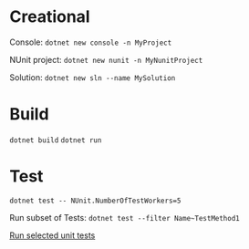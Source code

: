 
# Creational

Console: `dotnet new console -n MyProject`

NUnit project: `dotnet new nunit -n MyNunitProject`

Solution: `dotnet new sln --name MySolution`

# Build
`dotnet build`
`dotnet run`

# Test
`dotnet test -- NUnit.NumberOfTestWorkers=5`

Run subset of Tests: `dotnet test --filter Name~TestMethod1`

[Run selected unit tests
](https://docs.microsoft.com/en-us/dotnet/core/testing/selective-unit-tests?pivots=nunit)